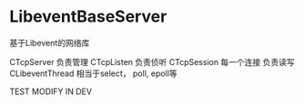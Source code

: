 # LibeventBaseServer

基于Libevent的网络库

CTcpServer  负责管理
CTcpListen  负责侦听
CTcpSession 每一个连接 负责读写
CLibeventThread  相当于select， poll, epoll等


TEST
MODIFY IN DEV
